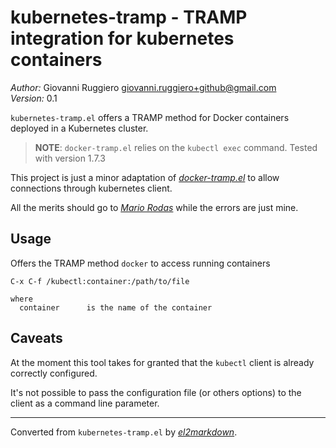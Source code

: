 # kubernetes-tramp - TRAMP integration for kubernetes containers

*Author:* Giovanni Ruggiero <giovanni.ruggiero+github@gmail.com><br>
*Version:* 0.1<br>

`kubernetes-tramp.el` offers a TRAMP method for Docker containers deployed in a Kubernetes cluster.

> **NOTE**: `docker-tramp.el` relies on the `kubectl exec` command. Tested
> with version 1.7.3

This project is just a minor adaptation of [*docker-tramp.el*](https://github.com/emacs-pe/docker-tramp.el)
to allow connections through kubernetes client.

All the merits should go to [*Mario Rodas*](marsam@users.noreply.github.com) while the errors are just mine.

## Usage

Offers the TRAMP method `docker` to access running containers

    C-x C-f /kubectl:container:/path/to/file

    where
      container      is the name of the container

## Caveats

At the moment this tool takes for granted that the `kubectl` client is already correctly configured.

It's not possible to pass the configuration file (or others options) to the client as a command line parameter.


---
Converted from `kubernetes-tramp.el` by [*el2markdown*](https://github.com/Lindydancer/el2markdown).
